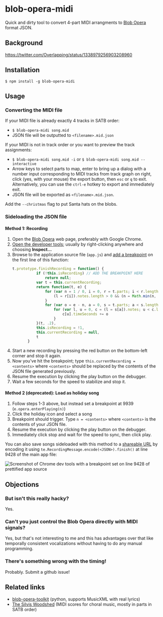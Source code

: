 # blob-opera-midi

Quick and dirty tool to convert 4-part MIDI arrangments to [Blob Opera](https://artsandculture.google.com/experiment/blob-opera/AAHWrq360NcGbw) format JSON.

## Background

https://twitter.com/Overlapping/status/1338979256903208960

## Installation

`$ npm install -g blob-opera-midi`

## Usage

### Converting the MIDI file

If your MIDI file is already exactly 4 tracks in SATB order:
- `$ blob-opera-midi song.mid`
- JSON file will be outputted to `<filename>.mid.json`

If your MIDI is not in track order or you want to preview the track assignments:
- `$ blob-opera-midi song.mid -i` or `$ blob-opera-midi song.mid --interactive`
- Arrow keys to select parts to map, enter to bring up a dialog with a number input corresponding to MIDI tracks from track graph on right, click (yes, with your mouse) the export button, then `esc` or `q` to exit. Alternatively, you can use the `ctrl-e` hotkey to export and immediately exit.
- JSON file will be exported as `<filename>.mid.json`.

Add the `--christmas` flag to put Santa hats on the blobs.

### Sideloading the JSON file

#### Method 1: Recording

1. Open the [Blob Opera][1] web page, preferably with Google Chrome.
2. [Open the developer tools][2]; usually by right-clicking anywhere and choosing **Inspect...**
3. Browse to the application source file (`app.js`) and [add a breakpoint][3] on the first line of this function:
   ```javascript
   t.prototype.finishRecording = function() {
              if (!this.isRecording) // ADD THE BREAKPOINT HERE
                  return null;
              var t = this.currentRecording;
              return function(t, e) {
                  for (var n = 1 / 0, i = 0, r = t.parts; i < r.length; i++) {
                      (l = r[i]).notes.length > 0 && (n = Math.min(n, l.notes[0].timeSeconds))
                  }
                  for (var o = e - n, a = 0, s = t.parts; a < s.length; a++)
                      for (var l, u = 0, c = (l = s[a]).notes; u < c.length; u++) {
                          c[u].timeSeconds += o
                      }
              }(t, .2),
              this.isRecording = !1,
              this.currentRecording = null,
              t
          }
   ```
4. Start a new recording by pressing the red button on the bottom-left corner and stop it again.
5. Now you've hit the breakpoint; type `this.currentRecording = <contents>` where `<contents>` should be replaced by the contents of the JSON file generated previously.
6. Resume the execution by clicking the play button on the debugger.
7. Wait a few seconds for the speed to stabilize and stop it.

#### Method 2 (deprecated): Load as holiday song

1. Follow steps 1-3 above, but instead set a breakpoint at 9939 (`e.opera.enterPlaying(n)`)
2. Click the holiday icon and select a song
3. Breakpoint should trigger. Type `n = <contents>` where `<contents>` is the contents of your JSON file.
4. Resume the execution by clicking the play button on the debugger.
5. Immediately click stop and wait for the speed to sync, then click play.

You can also save songs sideloaded with this method to a [shareable URL](https://artsandculture.google.com/experiment/blob-opera/AAHWrq360NcGbw?cp=eyJyIjoiS0JPbTd4amd4eTRkIn0) by encoding it using `te.RecordingMessage.encode(<JSON>).finish()` at line 9428 of the main app file:

![Screenshot of Chrome dev tools with a breakpoint set on line 9428 of prettified app source](https://i.imgur.com/Vyp9Pdv.png)

## Objections

### But isn't this really hacky?

Yes.

### Can't you just control the Blob Opera directly with MIDI signals?

Yes, but that's not interesting to me and this has advantages over that like temporally consistent vocalizations without having to do any manual programming.

### There's something wrong with the timing!

Probably. Submit a github issue!

## Related links

- [blob-opera-toolkit](https://github.com/0x2b3bfa0/blob-opera-toolkit) (python, supports MusicXML with real lyrics)
- [The Silvis Woodshed](http://gasilvis.net/) (MIDI scores for choral music, mostly in parts in SATB order)

[1]: https://artsandculture.google.com/experiment/blob-opera/AAHWrq360NcGbw
[2]: https://developers.google.com/web/tools/chrome-devtools/open
[3]: https://developers.google.com/web/tools/chrome-devtools/javascript/breakpoints#loc
